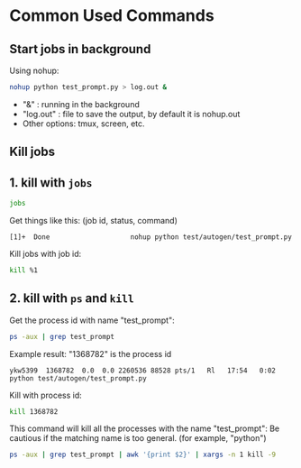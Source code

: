 # Common Used Commands


## Start jobs in background

Using nohup:
```bash
nohup python test_prompt.py > log.out &
```
- "&" : running in the background
- "log.out" : file to save the output, by default it is nohup.out
- Other options: tmux, screen, etc.

## Kill jobs

## 1. kill with `jobs`
```bash
jobs
```
Get things like this: (job id, status, command)
```
[1]+  Done                    nohup python test/autogen/test_prompt.py
```
Kill jobs with job id:
```bash
kill %1
```

## 2. kill with `ps` and `kill`

Get the process id with name "test_prompt":
```bash
ps -aux | grep test_prompt
```
Example result: "1368782" is the process id
```
ykw5399  1368782  0.0  0.0 2260536 88528 pts/1   Rl   17:54   0:02 python test/autogen/test_prompt.py
```

Kill with process id:
```bash
kill 1368782
```


This command will kill all the processes with the name "test_prompt":
Be cautious if the matching name is too general. (for example, "python")
```bash
ps -aux | grep test_prompt | awk '{print $2}' | xargs -n 1 kill -9
```
